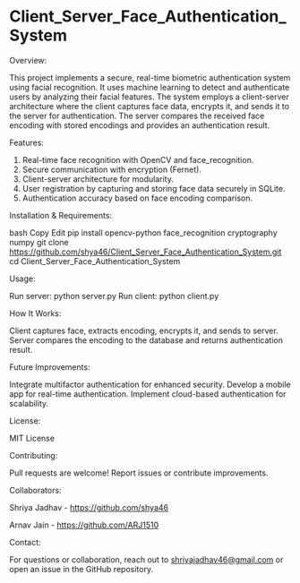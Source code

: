 # Client_Server_Face_Authentication_System

Overview:

This project implements a secure, real-time biometric authentication system using facial recognition. It uses machine learning to detect and authenticate users by analyzing their facial features. The system employs a client-server architecture where the client captures face data, encrypts it, and sends it to the server for authentication. The server compares the received face encoding with stored encodings and provides an authentication result.

Features:

1. Real-time face recognition with OpenCV and face_recognition.
2. Secure communication with encryption (Fernet).
3. Client-server architecture for modularity.
4. User registration by capturing and storing face data securely in SQLite.
5. Authentication accuracy based on face encoding comparison.

Installation & Requirements:

bash
Copy
Edit
pip install opencv-python face_recognition cryptography numpy
git clone https://github.com/shya46/Client_Server_Face_Authentication_System.git
cd Client_Server_Face_Authentication_System

Usage:

Run server: python server.py
Run client: python client.py

How It Works:

Client captures face, extracts encoding, encrypts it, and sends to server.
Server compares the encoding to the database and returns authentication result.

Future Improvements:

Integrate multifactor authentication for enhanced security.
Develop a mobile app for real-time authentication.
Implement cloud-based authentication for scalability.

License:

MIT License

Contributing:

Pull requests are welcome! Report issues or contribute improvements.

Collaborators:

Shriya Jadhav - https://github.com/shya46

Arnav Jain - https://github.com/ARJ1510

Contact:

For questions or collaboration, reach out to shriyajadhav46@gmail.com or open an issue in the GitHub repository.
